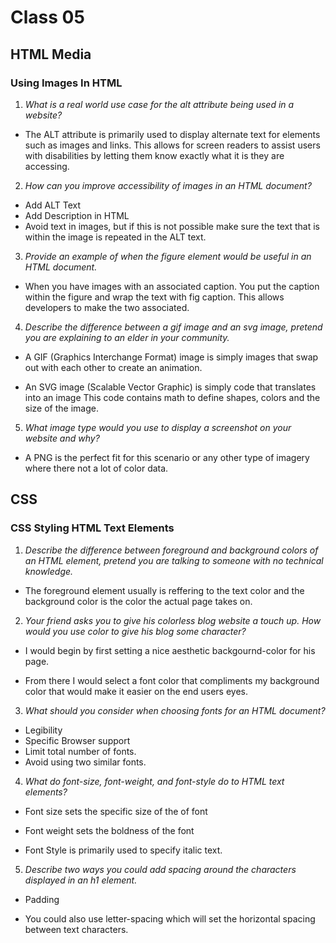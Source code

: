 # Class 05

## HTML Media

### Using Images In HTML

1. *What is a real world use case for the alt attribute being used in a website?* 

* The ALT attribute is primarily used to display alternate text for elements such as images and links. This allows for screen readers to assist users with disabilities by letting them know exactly what it is they are accessing.

2. *How can you improve accessibility of images in an HTML document?*

* Add ALT Text
* Add Description in HTML
* Avoid text in images, but if this is not possible make sure the text that is within the image is repeated in the ALT text.

3. *Provide an example of when the figure element would be useful in an HTML document.*

* When you have images with an associated caption. You put the caption within the figure and wrap the text with fig caption. This allows developers to make the two associated.

4. *Describe the difference between a gif image and an svg image, pretend you are explaining to an elder in your community.*

* A GIF (Graphics Interchange Format) image is simply images that swap out with each other to create an animation.

* An SVG image (Scalable Vector Graphic) is simply code that translates into an image This code contains math to define shapes, colors and the size of the image. 

5. *What image type would you use to display a screenshot on your website and why?*

* A PNG is the perfect fit for this scenario or any other type of imagery where there not a lot of color data.




## CSS 

### CSS Styling HTML Text Elements

1. *Describe the difference between foreground and background colors of an HTML element, pretend you are talking to someone with no technical knowledge.*

* The foreground element usually is reffering to the text color and the background color is the color the actual page takes on. 

2. *Your friend asks you to give his colorless blog website a touch up. How would you use color to give his blog some character?*

* I would begin by first setting a nice aesthetic backgournd-color for his page. 

* From there I would select a font color that compliments my background color that would make it easier on the end users eyes. 

3. *What should you consider when choosing fonts for an HTML document?*

* Legibility 
* Specific Browser support
* Limit total number of fonts.
* Avoid using two similar fonts.

4. *What do font-size, font-weight, and font-style do to HTML text elements?*

* Font size sets the specific size of the of font

* Font weight sets the boldness of the font

* Font Style is primarily used to specify italic text. 

5. *Describe two ways you could add spacing around the characters displayed in an h1 element.*

* Padding 

* You could also use letter-spacing which will set the horizontal spacing between text characters.

